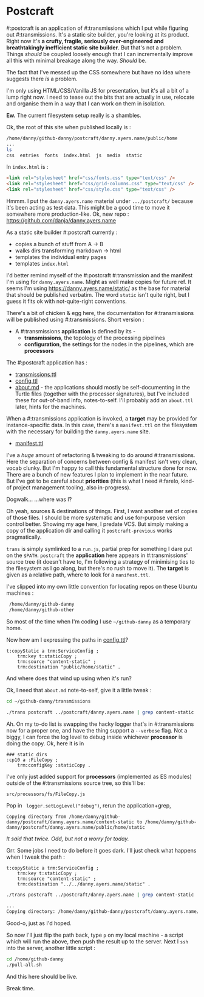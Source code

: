 # Postcraft

#:postcraft is an application of #:transmissions which I put while figuring out #:transmissions. It's a static site builder, you're looking at its product. Right now it's **a crufty, fragile, seriously over-engineered and breathtakingly inefficient static site builder**. But that's not a problem. Things *should* be coupled loosely enough that I can incrementally improve all this with minimal breakage along the way. *Should* be.

The fact that I've messed up the CSS somewhere but have no idea where suggests there *is* a problem.

I'm only using HTML/CSS/Vanilla JS for presentation, but it's all a bit of a lump right now. I need to tease out the bits that are actually in use, relocate and organise them in a way that I can work on them in isolation.

**Ew.** The current filesystem setup really is a shambles.

Ok, the root of this site when published locally is :
```sh
/home/danny/github-danny/postcraft/danny.ayers.name/public/home
...
ls
css  entries  fonts  index.html  js  media  static
```

In `index.html` is :
```html
<link rel="stylesheet" href="css/fonts.css" type="text/css" />
<link rel="stylesheet" href="css/grid-columns.css" type="text/css" />
<link rel="stylesheet" href="css/style.css" type="text/css" />
```

Hmmm. I put the `danny.ayers.name` material under `.../postcraft/` because it's been acting as test data. This might be a good time to move it somewhere more production-like. Ok, new repo : https://github.com/danja/danny.ayers.name

As a static site builder #:postcraft currently :
* copies a bunch of stuff from A -> B
* walks dirs transforming markdown -> html
* templates the individual entry pages
* templates `index.html`

I'd better remind myself of the #:postcraft #:transmission and the manifest I'm using for `danny.ayers.name`. Might as well make copies for future ref. It seems I'm using https://danny.ayers.name/static/ as the base for material that should be published verbatim. The word `static` isn't quite right, but I guess it fits ok with not-quite-right conventions.

There's a bit of chicken & egg here, the documentation for #:transmissions will be published using #:transmissions. Short version :
* A #:transmissions **application** is defined by its -
  * **transmissions**, the topology of the processing pipelines
  * **configuration**, the settings for the nodes in the pipelines, which are **processors**

The #:postcraft application has :
* [transmissions.ttl](/static/artifacts/postcraft/2024-12-20/transmissions.ttl)
* [config.ttl](/static/artifacts/postcraft/2024-12-20/config.ttl)
* [about.md](/static/artifacts/postcraft/2024-12-20/about.md) - the applications should mostly be self-documenting in the Turtle files (together with the processor signatures), but I've included these for out-of-band info, notes-to-self. I'll probably add an `about.ttl` later, hints for the machines.  

When a #:transmissions application is invoked, a **target** may be provided for instance-specific data. In this case, there's a `manifest.ttl` on the filesystem with the necessary for building the `danny.ayers.name` site.
* [manifest.ttl](/static/artifacts/postcraft/2024-12-20/manifest.ttl)

I've a *huge* amount of refactoring & tweaking to do around #:transmissions. Here the separation of concerns between config & manifest isn't very clean, vocab clunky. But I'm happy to call this fundamental structure done for now. There are a bunch of new features I plan to implement in the near future. But I've got to be careful about **priorities** (this is what I need #:farelo, kind-of project management tooling, also in-progress).  

Dogwalk...
...where was I?

Oh yeah, sources & destinations of things. First, I want another set of copies of those files. I should be more systematic and use for-purpose version control better. Showing my age here, I predate VCS. But simply making a copy of the application dir and calling it `postcraft-previous` works pragmatically.

`trans` is simply symlinked to a `run.js`, partial prep for something I dare put on the `$PATH`. `postcraft` the **application** here appears in #:transmissions' source tree (it doesn't have to, I'm following a strategy of minimising ties to the filesystem as I go along, but there's no rush to move it). The **target** is given as a relative path, where to look for a `manifest.ttl`.

I've slipped into my own little convention for locating repos on these Ubuntu machines :
```sh
 /home/danny/github-danny
 /home/danny/github-other
```
So most of the time when I'm coding I use `~/github-danny` as a temporary home.

Now how am I expressing the paths in [config.ttl](/static/artifacts/postcraft/2024-12-20/config.ttl)?

```turtle
t:copyStatic a trm:ServiceConfig ;
    trm:key t:staticCopy ;
    trm:source "content-static" ;
    trm:destination "public/home/static" .
```

And where does that wind up using when it's run?

Ok, I need that `about.md` note-to-self, give it a little tweak :
```sh
cd ~/github-danny/transmissions

./trans postcraft ../postcraft/danny.ayers.name | grep content-static
```

Ah. On my to-do list is swapping the hacky logger that's in #:transmissions now for a proper one, and have the thing support a `--verbose` flag. Not a biggy, I can force the log level to debug inside whichever **processor** is doing the copy.
Ok, here it is in
```turtle
### static dirs
:cp10 a :FileCopy ;
    trm:configKey :staticCopy .
```

I've only just added support for **processors** (implemented as ES modules) outside of the #:transmissions source tree, so this'll be:
```sh
src/processors/fs/FileCopy.js
```

Pop in ` logger.setLogLevel("debug")`, rerun the application+grep,
```
Copying directory from /home/danny/github-danny/postcraft/danny.ayers.name/content-static to /home/danny/github-danny/postcraft/danny.ayers.name/public/home/static
```

*It said that twice. Odd, but not a worry for today.*

Grr. Some jobs I need to do before it goes dark.
I'll just check what happens when I tweak the path :
```turtle
t:copyStatic a trm:ServiceConfig ;
    trm:key t:staticCopy ;
    trm:source "content-static" ;
    trm:destination "../../danny.ayers.name/static" .
```

```sh
./trans postcraft ../postcraft/danny.ayers.name | grep content-static

...
Copying directory: /home/danny/github-danny/postcraft/danny.ayers.name/content-static to /home/danny/github-danny/danny.ayers.name/static
```

Good-o, just as I'd hoped.

So now I'll just flip the path back, type `p` on my local machine - a script which will run the above, then push the result up to the server.
Next I `ssh` into the server, another little script :
```sh
cd /home/github-danny
./pull-all.sh
```

And this here should be live.

Break time. 
